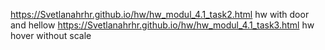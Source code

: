 https://Svetlanahrhr.github.io/hw/hw_modul_4.1_task2.html hw with door and hellow
https://Svetlanahrhr.github.io/hw/hw_modul_4.1_task3.html hw hover without scale
